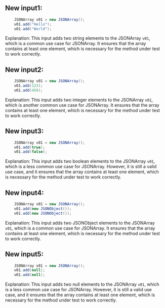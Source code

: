## New input1:
```java
    JSONArray v01 = new JSONArray();
    v01.add("Hello");
    v01.add("World");
```
Explanation: This input adds two string elements to the JSONArray `v01`, which is a common use case for JSONArray. It ensures that the array contains at least one element, which is necessary for the method under test to work correctly.

## New input2:
```java
    JSONArray v01 = new JSONArray();
    v01.add(123);
    v01.add(456);
```
Explanation: This input adds two integer elements to the JSONArray `v01`, which is another common use case for JSONArray. It ensures that the array contains at least one element, which is necessary for the method under test to work correctly.

## New input3:
```java
    JSONArray v01 = new JSONArray();
    v01.add(true);
    v01.add(false);
```
Explanation: This input adds two boolean elements to the JSONArray `v01`, which is a less common use case for JSONArray. However, it is still a valid use case, and it ensures that the array contains at least one element, which is necessary for the method under test to work correctly.

## New input4:
```java
    JSONArray v01 = new JSONArray();
    v01.add(new JSONObject());
    v01.add(new JSONObject());
```
Explanation: This input adds two JSONObject elements to the JSONArray `v01`, which is a common use case for JSONArray. It ensures that the array contains at least one element, which is necessary for the method under test to work correctly.

## New input5:
```java
    JSONArray v01 = new JSONArray();
    v01.add(null);
    v01.add(null);
```
Explanation: This input adds two null elements to the JSONArray `v01`, which is a less common use case for JSONArray. However, it is still a valid use case, and it ensures that the array contains at least one element, which is necessary for the method under test to work correctly.
